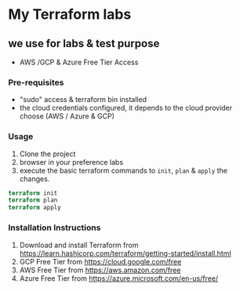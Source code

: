 # My Terraform labs
## we use for labs & test purpose 
* AWS /GCP & Azure Free Tier Access 

### Pre-requisites

* "sudo" access & terraform bin installed
* the cloud credentials configured, it depends to the cloud provider choose (AWS / Azure & GCP) 

### Usage

1. Clone the project
2. browser in your preference labs
3. execute the basic terraform commands to `init`, `plan` & `apply` the changes. 
```terraform
terraform init
terraform plan
terraform apply
```

### Installation Instructions

1. Download and install Terraform from https://learn.hashicorp.com/terraform/getting-started/install.html
2. GCP Free Tier from https://cloud.google.com/free
3. AWS Free Tier from https://aws.amazon.com/free
4. Azure Free Tier from https://azure.microsoft.com/en-us/free/